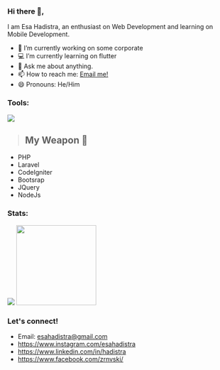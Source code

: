### Hi there 👋,
I am Esa Hadistra, an enthusiast on Web Development and learning on Mobile Development.

- 🔭 I’m currently working on some corporate </br>
- 💻 I’m currently learning on flutter </br>
- 💬 Ask me about anything.</br>
- 📫 How to reach me: <a href="esahadistra@gmail.com">Email me!</a>  </br>
- 😄 Pronouns: He/Him </br>

### Tools:
<p>
    <img src="https://img.shields.io/badge/Text%20Editor-Visual%20Studio%20Code-blue?&logo=visual%20studio%20code&logoColor=blue" />
</p>

> ## My Weapon 🔫
- PHP
- Laravel
- CodeIgniter
- Bootsrap
- JQuery
- NodeJs

### Stats:
<p>
    <img src="https://github-readme-stats.vercel.app/api?username=the-macs&hide=contribs,prs&show_icons=true&hide_border=true&title_color=000" />
    <img src="https://github-readme-stats.vercel.app/api/top-langs/?username=the-macs&layout=compact" height=180 />
</p>

### Let's connect!
- Email: esahadistra@gmail.com
- https://www.instagram.com/esahadistra
- https://www.linkedin.com/in/hadistra
- https://www.facebook.com/zrnvski/
